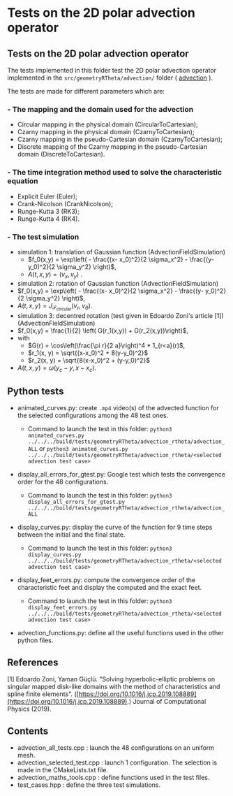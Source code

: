 # Tests on the 2D polar advection operator

## Tests on the 2D polar advection operator

The tests implemented in this folder test the 2D polar advection operator implemented in the `src/geometryRTheta/advection/` folder
( [advection](./../../../src/geometryRTheta/advection/README.md) ).

The tests are made for different parameters which are:

### - The mapping and the domain used for the advection

- Circular mapping in the physical domain (CircularToCartesian);
- Czarny mapping in the physical domain (CzarnyToCartesian);
- Czarny mapping in the pseudo-Cartesian domain (CzarnyToCartesian);
- Discrete mapping of the Czarny mapping in the pseudo-Cartesian domain (DiscreteToCartesian).
  
### - The time integration method used to solve the characteristic equation

- Explicit Euler (Euler);
- Crank-Nicolson (CrankNicolson);
- Runge-Kutta 3 (RK3);
- Runge-Kutta 4 (RK4).
  
### - The test simulation

- simulation 1: translation of Gaussian function (AdvectionFieldSimulation)
  - $`f_0(x,y) = \exp\left( - \frac{(x- x_0)^2}{2 \sigma_x^2} - \frac{(y- y_0)^2}{2 \sigma_y^2} \right)`$,
  - $`A(t, x, y) = (v_x, v_y)`$ .
- simulation 2: rotation of Gaussian function (AdvectionFieldSimulation)
- $`f_0(x,y) = \exp\left( - \frac{(x- x_0)^2}{2 \sigma_x^2} - \frac{(y- y_0)^2}{2 \sigma_y^2} \right)`$,
- $`A(t, x, y) = J_{\mathcal{F}_{\text{circular}}}(v_r, v_\theta)`$.
- simulation 3: decentred rotation (test given in Edoardo Zoni's article [1]) (AdvectionFieldSimulation)
- $`f_0(x,y) = \frac{1}{2} \left( G(r_1(x,y)) + G(r_2(x,y))\right)`$,
- with
  - $`G(r) = \cos\left(\frac{\pi r}{2 a}\right)^4 * 1_{r<a}(r)`$,
  - $`r_1(x, y) = \sqrt{(x-x_0)^2 + 8(y-y_0)^2}`$
  - $`r_2(x, y) = \sqrt{8(x-x_0)^2 + (y-y_0)^2}`$
- $`A(t, x, y) = \omega(y_c - y, x - x_c)`$.

## Python tests

- animated\_curves.py: create `.mp4` video(s) of the advected function for the selected configurations among the 48 test ones.
 	- Command to launch the test in this folder: `python3 animated_curves.py ../../../build/tests/geometryRTheta/advection_rtheta/advection_ALL`
 or `python3 animated_curves.py ../../../build/tests/geometryRTheta/advection_rtheta/<selected advection test case>`

- display\_all\_errors\_for\_gtest.py: Google test which tests the convergence order for the 48 configurations.
 	- Command to launch the test in this folder: `python3 display_all_errors_for_gtest.py ../../../build/tests/geometryRTheta/advection_rtheta/advection_ALL`

- display\_curves.py: display the curve of the function for 9 time steps between the initial and the final state.  
 	- Command to launch the test in this folder: `python3 display_curves.py ../../../build/tests/geometryRTheta/advection_rtheta/<selected advection test case>`

- display\_feet\_errors.py: compute the convergence order of the characteristic feet and display the computed and the exact feet.
 	- Command to launch the test in this folder: `python3 display_feet_errors.py ../../../build/tests/geometryRTheta/advection_rtheta/<selected advection test case>`

- advection\_functions.py: define all the useful functions used in the other python files.

## References

[1] Edoardo Zoni, Yaman Güçlü. "Solving hyperbolic-elliptic problems on singular mapped
disk-like domains with the method of characteristics and spline finite elements".
([https://doi.org/10.1016/j.jcp.2019.108889](https://doi.org/10.1016/j.jcp.2019.108889).)
Journal of Computational Physics (2019).

## Contents

- advection\_all\_tests.cpp : launch the 48 configurations on an uniform mesh.
- advection\_selected\_test.cpp : launch 1 configuration. The selection is made in the CMakeLists.txt file.
- advection\_maths\_tools.cpp : define functions used in the test files.
- test\_cases.hpp : define the three test simulations.
